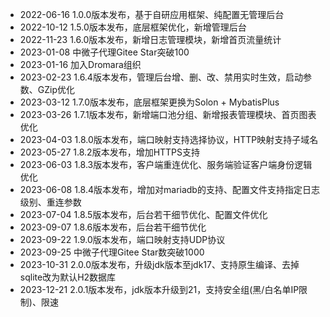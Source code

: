 - 2022-06-16 1.0.0版本发布，基于自研应用框架、纯配置无管理后台
- 2022-10-12 1.5.0版本发布，底层框架优化，新增管理后台
- 2022-11-23 1.6.0版本发布，新增日志管理模块，新增首页流量统计
- 2023-01-08 中微子代理Gitee Star突破100
- 2023-01-16 加入Dromara组织
- 2023-02-23 1.6.4版本发布，管理后台增、删、改、禁用实时生效，启动参数、GZip优化
- 2023-03-12 1.7.0版本发布，底层框架更换为Solon + MybatisPlus
- 2023-03-26 1.7.1版本发布，新增端口池分组、新增报表管理模块、首页图表优化
- 2023-04-03 1.8.0版本发布，端口映射支持选择协议，HTTP映射支持子域名
- 2023-05-27 1.8.2版本发布，增加HTTPS支持
- 2023-06-03 1.8.3版本发布，客户端重连优化、服务端验证客户端身份逻辑优化
- 2023-06-08 1.8.4版本发布，增加对mariadb的支持、配置文件支持指定日志级别、重连参数
- 2023-07-04 1.8.5版本发布，后台若干细节优化、配置文件优化
- 2023-09-07 1.8.6版本发布，后台若干细节优化
- 2023-09-22 1.9.0版本发布，端口映射支持UDP协议
- 2023-09-25 中微子代理Gitee Star数突破1000
- 2023-10-31 2.0.0版本发布，升级jdk版本至jdk17、支持原生编译、去掉sqlite改为默认H2数据库
- 2023-12-21 2.0.1版本发布，jdk版本升级到21，支持安全组(黑/白名单IP限制)、限速
